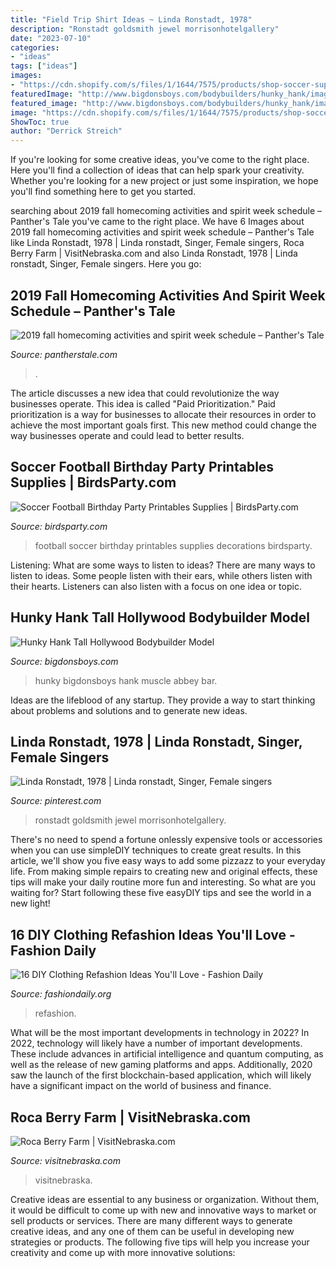 ```yaml
---
title: "Field Trip Shirt Ideas ~ Linda Ronstadt, 1978"
description: "Ronstadt goldsmith jewel morrisonhotelgallery"
date: "2023-07-10"
categories:
- "ideas"
tags: ["ideas"]
images:
- "https://cdn.shopify.com/s/files/1/1644/7575/products/shop-soccer-supplies-football-party-printables6_1024x1024.jpg?v=1481203872"
featuredImage: "http://www.bigdonsboys.com/bodybuilders/hunky_hank/images/hunky_hank_white_muscle_shirt_035.jpg"
featured_image: "http://www.bigdonsboys.com/bodybuilders/hunky_hank/images/hunky_hank_white_muscle_shirt_035.jpg"
image: "https://cdn.shopify.com/s/files/1/1644/7575/products/shop-soccer-supplies-football-party-printables6_1024x1024.jpg?v=1481203872"
ShowToc: true
author: "Derrick Streich"
---
```



If you're looking for some creative ideas, you've come to the right place. Here you'll find a collection of ideas that can help spark your creativity. Whether you're looking for a new project or just some inspiration, we hope you'll find something here to get you started.

	

		
searching about 2019 fall homecoming activities and spirit week schedule – Panther&#039;s Tale you've came to the right place. We have 6 Images about 2019 fall homecoming activities and spirit week schedule – Panther&#039;s Tale like Linda Ronstadt, 1978 | Linda ronstadt, Singer, Female singers, Roca Berry Farm | VisitNebraska.com and also Linda Ronstadt, 1978 | Linda ronstadt, Singer, Female singers. Here you go:
		
    
## 2019 Fall Homecoming Activities And Spirit Week Schedule – Panther&#039;s Tale

<img loading=lazy src="https://pantherstale.com/wp-content/uploads/2019/09/2019-Fall-Spirit-Week-Flyer-1-356x475.png" onerror="this.onerror=null;this.src='https://tse1.mm.bing.net/th?id=OIP.4_l78Zq-vKEyDeuz7Ke7SwAAAA&amp;pid=15.1';" alt="2019 fall homecoming activities and spirit week schedule – Panther&#039;s Tale">

_Source: pantherstale.com_

>. 

	

The article discusses a new idea that could revolutionize the way businesses operate. This idea is called "Paid Prioritization." Paid prioritization is a way for businesses to allocate their resources in order to achieve the most important goals first. This new method could change the way businesses operate and could lead to better results.

    
## Soccer Football Birthday Party Printables Supplies | BirdsParty.com

<img loading=lazy src="https://cdn.shopify.com/s/files/1/1644/7575/products/shop-soccer-supplies-football-party-printables6_1024x1024.jpg?v=1481203872" onerror="this.onerror=null;this.src='https://tse2.mm.bing.net/th?id=OIP.4RfZvrQ7u-RbOsVxQG0kNgHaKM&amp;pid=15.1';" alt="Soccer Football Birthday Party Printables Supplies | BirdsParty.com">

_Source: birdsparty.com_

>football soccer birthday printables supplies decorations birdsparty. 

	

Listening: What are some ways to listen to ideas?
There are many ways to listen to ideas. Some people listen with their ears, while others listen with their hearts. Listeners can also listen with a focus on one idea or topic.

    
## Hunky Hank Tall Hollywood Bodybuilder Model

<img loading=lazy src="http://www.bigdonsboys.com/bodybuilders/hunky_hank/images/hunky_hank_white_muscle_shirt_035.jpg" onerror="this.onerror=null;this.src='https://tse1.mm.bing.net/th?id=OIP.ovwRnx-Xm64aFooaJQDOtQHaJ4&amp;pid=15.1';" alt="Hunky Hank Tall Hollywood Bodybuilder Model">

_Source: bigdonsboys.com_

>hunky bigdonsboys hank muscle abbey bar. 

	

Ideas are the lifeblood of any startup. They provide a way to start thinking about problems and solutions and to generate new ideas.

    
## Linda Ronstadt, 1978 | Linda Ronstadt, Singer, Female Singers

<img loading=lazy src="https://i.pinimg.com/736x/27/e6/d8/27e6d831e0051ddb6eea6e4515ffca28.jpg" onerror="this.onerror=null;this.src='https://tse1.mm.bing.net/th?id=OIP.8lrJi43_ZZwP_tsCVpiGsAAAAA&amp;pid=15.1';" alt="Linda Ronstadt, 1978 | Linda ronstadt, Singer, Female singers">

_Source: pinterest.com_

>ronstadt goldsmith jewel morrisonhotelgallery. 

	

There's no need to spend a fortune onlessly expensive tools or accessories when you can use simpleDIY techniques to create great results. In this article, we'll show you five easy ways to add some pizzazz to your everyday life. From making simple repairs to creating new and original effects, these tips will make your daily routine more fun and interesting. So what are you waiting for? Start following these five easyDIY tips and see the world in a new light!

    
## 16 DIY Clothing Refashion Ideas You&#039;ll Love - Fashion Daily

<img loading=lazy src="http://fashiondaily.org/wp-content/uploads/2017/05/DIY-Cloth-Hacks-.jpg" onerror="this.onerror=null;this.src='https://tse3.mm.bing.net/th?id=OIP.NUPF9bTNb6Yfhpm_i3_dtAHaQS&amp;pid=15.1';" alt="16 DIY Clothing Refashion Ideas You&#039;ll Love - Fashion Daily">

_Source: fashiondaily.org_

>refashion. 

	

What will be the most important developments in technology in 2022?
In 2022, technology will likely have a number of important developments. These include advances in artificial intelligence and quantum computing, as well as the release of new gaming platforms and apps. Additionally, 2020 saw the launch of the first blockchain-based application, which will likely have a significant impact on the world of business and finance.

    
## Roca Berry Farm | VisitNebraska.com

<img loading=lazy src="https://visitnebraska.com/sites/default/files/listing_images/profile/3072/RocaStrawberryPick_088.jpg" onerror="this.onerror=null;this.src='https://tse4.mm.bing.net/th?id=OIP.WevmICmFcFKGKdQAiHXPcgHaKo&amp;pid=15.1';" alt="Roca Berry Farm | VisitNebraska.com">

_Source: visitnebraska.com_

>visitnebraska. 

	

Creative ideas are essential to any business or organization. Without them, it would be difficult to come up with new and innovative ways to market or sell products or services. There are many different ways to generate creative ideas, and any one of them can be useful in developing new strategies or products. The following five tips will help you increase your creativity and come up with more innovative solutions: 

